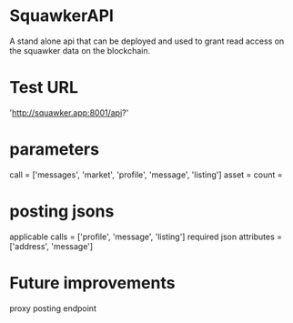 # SquawkerAPI
A stand alone api that can be deployed and used to grant read access on the squawker data on the blockchain.


# Test URL
'http://squawker.app:8001/api?'


# parameters
call = ['messages', 'market', 'profile', 'message', 'listing']
asset = <any asset name>
count = <count>


# posting jsons
applicable calls = ['profile', 'message', 'listing']
required json attributes = ['address', 'message']


# Future improvements
proxy posting endpoint
